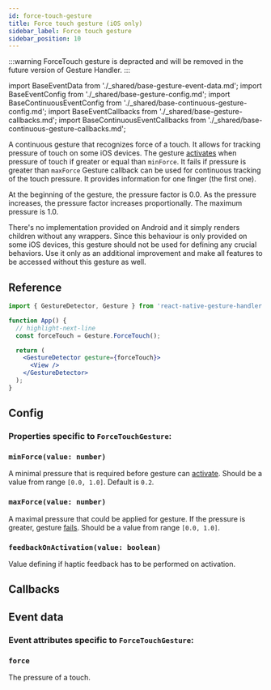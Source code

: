 ```yaml
---
id: force-touch-gesture
title: Force touch gesture (iOS only)
sidebar_label: Force touch gesture
sidebar_position: 10
---
```


:::warning
ForceTouch gesture is depracted and will be removed in the future version of Gesture Handler.
:::

import BaseEventData from './\_shared/base-gesture-event-data.md';
import BaseEventConfig from './\_shared/base-gesture-config.md';
import BaseContinuousEventConfig from './\_shared/base-continuous-gesture-config.md';
import BaseEventCallbacks from './\_shared/base-gesture-callbacks.md';
import BaseContinuousEventCallbacks from './\_shared/base-continuous-gesture-callbacks.md';

A continuous gesture that recognizes force of a touch. It allows for tracking pressure of touch on some iOS devices.
The gesture [activates](/packages/docs-gesture-handler/docs/fundamentals/states-events.mdx#active) when pressure of touch if greater or equal than `minForce`. It fails if pressure is greater than `maxForce`
Gesture callback can be used for continuous tracking of the touch pressure. It provides information for one finger (the first one).

At the beginning of the gesture, the pressure factor is 0.0. As the pressure increases, the pressure factor increases proportionally. The maximum pressure is 1.0.

There's no implementation provided on Android and it simply renders children without any wrappers.
Since this behaviour is only provided on some iOS devices, this gesture should not be used for defining any crucial behaviors. Use it only as an additional improvement and make all features to be accessed without this gesture as well.

## Reference

```jsx
import { GestureDetector, Gesture } from 'react-native-gesture-handler';

function App() {
  // highlight-next-line
  const forceTouch = Gesture.ForceTouch();

  return (
    <GestureDetector gesture={forceTouch}>
      <View />
    </GestureDetector>
  );
}
```

## Config

### Properties specific to `ForceTouchGesture`:

### `minForce(value: number)`

A minimal pressure that is required before gesture can [activate](/packages/docs-gesture-handler/docs/fundamentals/states-events.mdx#active). Should be a value from range `[0.0, 1.0]`. Default is `0.2`.

### `maxForce(value: number)`

A maximal pressure that could be applied for gesture. If the pressure is greater, gesture [fails](/packages/docs-gesture-handler/docs/fundamentals/states-events.mdx#failed). Should be a value from range `[0.0, 1.0]`.

### `feedbackOnActivation(value: boolean)`

Value defining if haptic feedback has to be performed on activation.

<BaseEventConfig />
<BaseContinuousEventConfig />

## Callbacks

<BaseEventCallbacks />
<BaseContinuousEventCallbacks />

## Event data

### Event attributes specific to `ForceTouchGesture`:

### `force`

The pressure of a touch.

<BaseEventData />

